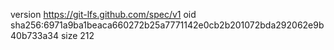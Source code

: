 version https://git-lfs.github.com/spec/v1
oid sha256:6971a9ba1beaca660272b25a7771142e0cb2b201072bda292062e9b40b733a34
size 212
